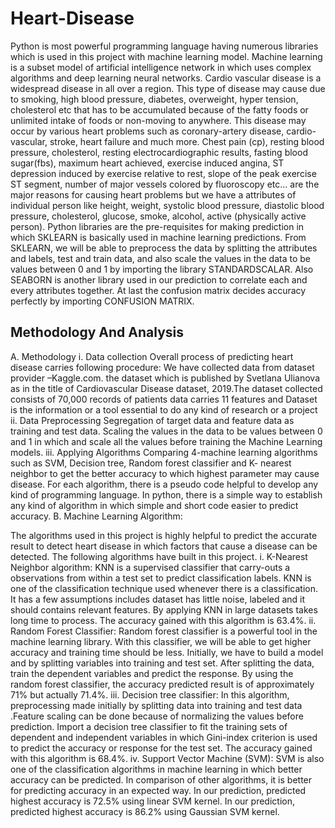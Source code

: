 # Heart-Disease

Python is most powerful programming language having numerous libraries which is used in this project
with machine learning model. Machine learning is a subset model of artificial intelligence network in
which uses complex algorithms and deep learning neural networks. Cardio vascular disease is a
widespread disease in all over a region. This type of disease may cause due to smoking, high blood
pressure, diabetes, overweight, hyper tension, cholesterol etc that has to be accumulated because of the
fatty foods or unlimited intake of foods or non-moving to anywhere. This disease may occur by various
heart problems such as coronary-artery disease, cardio-vascular, stroke, heart failure and much more.
Chest pain (cp), resting blood pressure, cholesterol, resting electrocardiographic results, fasting blood
sugar(fbs), maximum heart achieved, exercise induced angina, ST depression induced by exercise relative
to rest, slope of the peak exercise ST segment, number of major vessels colored by fluoroscopy etc… are
the major reasons for causing heart problems but we have a attributes of individual person like height,
weight, systolic blood pressure, diastolic blood pressure, cholesterol, glucose, smoke, alcohol, active
(physically active person). Python libraries are the pre-requisites for making prediction in which SKLEARN
is basically used in machine learning predictions. From SKLEARN, we will be able to preprocess the data
by splitting the attributes and labels, test and train data, and also scale the values in the data to be values
between 0 and 1 by importing the library STANDARDSCALAR. Also SEABORN is another library used in
our prediction to correlate each and every attributes together. At last the confusion matrix decides
accuracy perfectly by importing CONFUSION MATRIX.


## Methodology And Analysis
A. Methodology
i. Data collection
Overall process of predicting heart disease carries following procedure:
We have collected data from dataset provider –Kaggle.com. the dataset which is published by
Svetlana Ulianova as in the title of Cardiovascular Disease dataset, 2019.The dataset collected
consists of 70,000 records of patients data carries 11 features and
Dataset is the information or a tool essential to do any kind of research or a project
ii. Data Preprocessing
Segregation of target data and feature data as training and test data.
Scaling the values in the data to be values between 0 and 1 in which and scale all the values before
training the Machine Learning models.
iii. Applying Algorithms
Comparing 4-machine learning algorithms such as SVM, Decision tree, Random forest classifier and
K- nearest neighbor to get the better accuracy to which highest parameter may cause disease.
For each algorithm, there is a pseudo code helpful to develop any kind of programming language. In
python, there is a simple way to establish any kind of algorithm in which simple and short code
easier to predict accuracy.
B. Machine Learning Algorithm:

The algorithms used in this project is highly helpful to predict the accurate result to detect heart disease
in which factors that cause a disease can be detected. The following algorithms have built in this project.
i. K-Nearest Neighbor algorithm:
KNN is a supervised classifier that carry-outs a observations from within a test set to predict
classification labels. KNN is one of the classification technique used whenever there is a classification. It
has a few assumptions includes dataset has little noise, labeled and it should contains relevant features.
By applying KNN in large datasets takes long time to process. The accuracy gained with this algorithm is
63.4%.
ii. Random Forest Classifier:
Random forest classifier is a powerful tool in the machine learning library. With this classifier, we will be
able to get higher accuracy and training time should be less. Initially, we have to build a model and by
splitting variables into training and test set. After splitting the data, train the dependent variables and
predict the response. By using the random forest classifier, the accuracy predicted result is of
approximately 71% but actually 71.4%.
iii. Decision tree classifier:
In this algorithm, preprocessing made initially by splitting data into training and test data .Feature scaling
can be done because of normalizing the values before prediction. Import a decision tree classifier to fit
the training sets of dependent and independent variables in which Gini-index criterion is used to predict
the accuracy or response for the test set. The accuracy gained with this algorithm is 68.4%.
iv. Support Vector Machine (SVM):
SVM is also one of the classification algorithms in machine learning in which better accuracy can be
predicted. In comparison of other algorithms, it is better for predicting accuracy in an expected way.
In our prediction, predicted highest accuracy is 72.5% using linear SVM kernel.
In our prediction, predicted highest accuracy is 86.2% using Gaussian SVM kernel.
